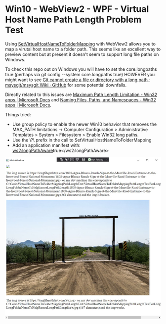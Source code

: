 # Win10 - WebView2 - WPF - Virtual Host Name Path Length Problem Test

Using [SetVirtualHostNameToFolderMapping](https://docs.microsoft.com/en-us/dotnet/api/microsoft.web.webview2.core.corewebview2.setvirtualhostnametofoldermapping?view=webview2-dotnet-1.0.864.35) with WebView2 allows you to map a virutal host name to a folder path. This seems like an excellent way to preview content but at present it doesn't seem to support long file paths on Windows.

To check this repo out on Windows you will have to set the core.longpaths true (perhaps via git config --system core.longpaths true) HOWEVER you might want to see [Git cannot create a file or directory with a long path · msysgit/msysgit Wiki · GitHub](https://github.com/msysgit/msysgit/wiki/Git-cannot-create-a-file-or-directory-with-a-long-path) for some potential downfalls.

Directly related to this issues are [Maximum Path Length Limitation - Win32 apps | Microsoft Docs](https://docs.microsoft.com/en-us/windows/win32/fileio/maximum-file-path-limitation?tabs=cmd) and [Naming Files, Paths, and Namespaces - Win32 apps | Microsoft Docs](https://docs.microsoft.com/en-us/windows/win32/fileio/naming-a-file?redirectedfrom=MSDN#maxpath).

Things tried:
 - Use group policy to enable the newer Win10 behavior that removes the MAX_PATH limitations -> Computer Configuration > Administrative Templates > System > Filesystem > Enable Win32 long paths.
 - Use the \\?\ prefix in the call to SetVirtualHostNameToFolderMapping
 - Add an application manifest with:
    <application xmlns="urn:schemas-microsoft-com:asm.v3">
        <windowsSettings xmlns:ws2="http://schemas.microsoft.com/SMI/2016/WindowsSettings">
            <ws2:longPathAware>true</ws2:longPathAware>
        </windowsSettings>
    </application>

![Broken Img with long VirtualHostNAmePath](ScreenSnipShowingBrokenImage.JPG)
